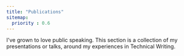 ```yaml
---
title: "Publications"
sitemap:
  priority : 0.6
---
```

I've grown to love public speaking. This section is a collection of my presentations or talks, around my experiences in Technical Writing.
